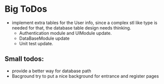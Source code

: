 # Big ToDos
* implement extra tables for the User info, since a complex stl like type is needed for that, the database table design needs thinking.
    * Authentication module and UIModule update.
    * DataBaseModule update
    * Unit test update.

## Small todos:
* provide a better way for database path
* Bacground try to put a nice background for entrance and register pages

